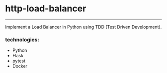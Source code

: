 # http-load-balancer
------------

Implement a Load Balancer in Python using TDD (Test Driven Development).

### technologies:
- Python
- Flask
- pytest
- Docker
